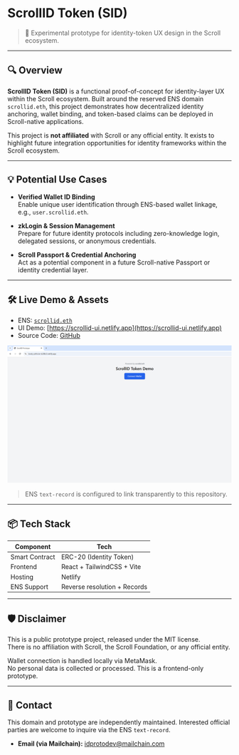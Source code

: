 # ScrollID Token (SID)

> 🧪 Experimental prototype for identity-token UX design in the Scroll ecosystem.

---

## 🔍 Overview

**ScrollID Token (SID)** is a functional proof-of-concept for identity-layer UX within the Scroll ecosystem. Built around the reserved ENS domain `scrollid.eth`, this project demonstrates how decentralized identity anchoring, wallet binding, and token-based claims can be deployed in Scroll-native applications.

This project is **not affiliated** with Scroll or any official entity. It exists to highlight future integration opportunities for identity frameworks within the Scroll ecosystem.

---

## 💡 Potential Use Cases

- **Verified Wallet ID Binding**  
  Enable unique user identification through ENS-based wallet linkage, e.g., `user.scrollid.eth`.

- **zkLogin & Session Management**  
  Prepare for future identity protocols including zero-knowledge login, delegated sessions, or anonymous credentials.

- **Scroll Passport & Credential Anchoring**  
  Act as a potential component in a future Scroll-native Passport or identity credential layer.

---

## 🛠 Live Demo & Assets

- ENS: [`scrollid.eth`](https://app.ens.domains/name/scrollid.eth)
- UI Demo: [https://scrollid-ui.netlify.app](https://scrollid-ui.netlify.app)
- Source Code: [GitHub](https://github.com/idprotodev/scrollid-prototype)

![ScrollID Demo](./assets/scrollid_demo.png)

> ENS `text-record` is configured to link transparently to this repository.

---

## 📦 Tech Stack

| Component     | Tech                            |
|---------------|---------------------------------|
| Smart Contract| ERC-20 (Identity Token)         |
| Frontend      | React + TailwindCSS + Vite      |
| Hosting       | Netlify                         |
| ENS Support   | Reverse resolution + Records    |

---

## 🛡 Disclaimer

This is a public prototype project, released under the MIT license.  
There is no affiliation with Scroll, the Scroll Foundation, or any official entity.

Wallet connection is handled locally via MetaMask.  
No personal data is collected or processed. This is a frontend-only prototype.

---

## 📩 Contact

This domain and prototype are independently maintained. Interested official parties are welcome to inquire via the ENS `text-record`.

- **Email (via Mailchain):** [idprotodev@mailchain.com](mailto:idprotodev@mailchain.com)

